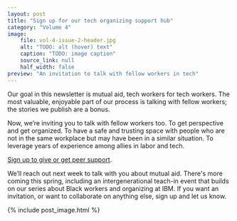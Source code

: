 ```yaml
---
layout: post
title: "Sign up for our tech organizing support hub"
category: "Volume 4"
image:
    file: vol-4-issue-2-header.jpg
    alt: "TODO: alt (hover) text"
    caption: "TODO: image caption"
    source_link: null
    half_width: false
preview: "An invitation to talk with fellow workers in tech"
---
```


Our goal in this newsletter is mutual aid, tech workers for tech workers. The most valuable, enjoyable part of our process is talking with fellow workers; the stories we publish are a bonus.

Now, we’re inviting you to talk with fellow workers too. To get perspective and get organized. To have a safe and trusting space with people who are not in the same workplace but may have been in a similar situation. To leverage years of experience among allies in labor and tech.

[Sign up to give or get peer support](https://airtable.com/shra11xhyCiTOt7xZ).

We’ll reach out next week to talk with you about mutual aid. There's more coming this spring, including an intergenerational teach-in event that builds on our series about Black workers and organizing at IBM. If you want an invitation, or want to collaborate on anything else, sign up and let us know.

<!-- DO NOT remove the excerpt tag -->
<!--excerpt-->
<!-- remaining content goes below here -->

<!-- DO NOT remove the header image -->
{% include post_image.html %}

